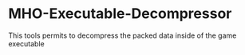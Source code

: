 # MHO-Executable-Decompressor
This tools permits to decompress the packed data inside of the game executable
